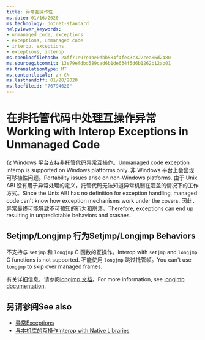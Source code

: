 ```yaml
---
title: 异常互操作性
ms.date: 01/16/2020
ms.technology: dotnet-standard
helpviewer_keywords:
- unmanaged code, exceptions
- exceptions, unmanaged code
- interop, exceptions
- exceptions, interop
ms.openlocfilehash: 2aff71e97e1be0dbb584f4fe43c322cea86d2480
ms.sourcegitcommit: 13e79efdbd589cad6b1de634f5d6b1262b12ab01
ms.translationtype: MT
ms.contentlocale: zh-CN
ms.lasthandoff: 01/28/2020
ms.locfileid: "76794620"
---
```

# <a name="working-with-interop-exceptions-in-unmanaged-code"></a><span data-ttu-id="4961e-102">在非托管代码中处理互操作异常</span><span class="sxs-lookup"><span data-stu-id="4961e-102">Working with Interop Exceptions in Unmanaged Code</span></span>

<span data-ttu-id="4961e-103">仅 Windows 平台支持非托管代码异常互操作。</span><span class="sxs-lookup"><span data-stu-id="4961e-103">Unmanaged code exception interop is supported on Windows platforms only.</span></span> <span data-ttu-id="4961e-104">非 Windows 平台上会出现可移植性问题。</span><span class="sxs-lookup"><span data-stu-id="4961e-104">Portability issues arise on non-Windows platforms.</span></span> <span data-ttu-id="4961e-105">由于 Unix ABI 没有用于异常处理的定义，托管代码无法知道异常机制在涵盖的情况下的工作方式。</span><span class="sxs-lookup"><span data-stu-id="4961e-105">Since the Unix ABI has no definition for exception handling, managed code can't know how exception mechanisms work under the covers.</span></span> <span data-ttu-id="4961e-106">因此，异常最终可能导致不可预知的行为和崩溃。</span><span class="sxs-lookup"><span data-stu-id="4961e-106">Therefore, exceptions can end up resulting in unpredictable behaviors and crashes.</span></span>

## <a name="setjmplongjmp-behaviors"></a><span data-ttu-id="4961e-107">Setjmp/Longjmp 行为</span><span class="sxs-lookup"><span data-stu-id="4961e-107">Setjmp/Longjmp Behaviors</span></span>

<span data-ttu-id="4961e-108">不支持与 `setjmp` 和 `longjmp` C 函数的互操作。</span><span class="sxs-lookup"><span data-stu-id="4961e-108">Interop with `setjmp` and `longjmp` C functions is not supported.</span></span> <span data-ttu-id="4961e-109">不能使用 `longjmp` 跳过托管帧。</span><span class="sxs-lookup"><span data-stu-id="4961e-109">You can't use `longjmp` to skip over managed frames.</span></span>

<span data-ttu-id="4961e-110">有关详细信息，请参阅[longjmp 文档](https://docs.microsoft.com/cpp/c-runtime-library/reference/longjmp)。</span><span class="sxs-lookup"><span data-stu-id="4961e-110">For more information, see [longjmp documentation](https://docs.microsoft.com/cpp/c-runtime-library/reference/longjmp).</span></span>

## <a name="see-also"></a><span data-ttu-id="4961e-111">另请参阅</span><span class="sxs-lookup"><span data-stu-id="4961e-111">See also</span></span>

- [<span data-ttu-id="4961e-112">异常</span><span class="sxs-lookup"><span data-stu-id="4961e-112">Exceptions</span></span>](index.md)
- [<span data-ttu-id="4961e-113">与本机库的互操作</span><span class="sxs-lookup"><span data-stu-id="4961e-113">Interop with Native Libraries</span></span>](https://www.mono-project.com/docs/advanced/pinvoke/#runtime-exception-propagation)
